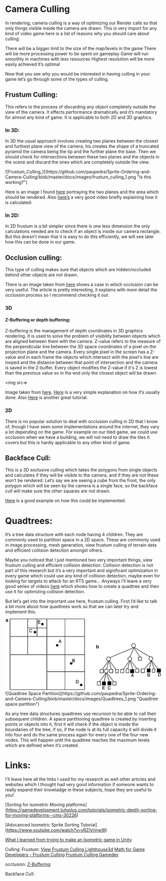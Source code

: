 # Camera Culling

In rendering, camera culling is a way of optimizing our Render calls so that only things visible inside the camera are drawn. This is very import for any kind of video game here is a list of reasons why you should care about culling:

There will be a bigger limit to the size of the map/levels in the game
There will be more processing power to be spent on gameplay
Game will run smoothly in machines with less resources
Highest resolution will be more easily achieved
It’s optimal

Now that you see why you would be interested in having culling in your game let’s go through some of the types of culling.

## Frustum Culling: 
This refers to the process of discarding any object completely outside the view of the camera. It effects performance dramatically and it’s mandatory for almost any kind of game. It is applicable to both 2D and 3D graphics.

### In 3D:
In 3D the usual approach involves creating two planes between the closest and furthest plane view of the camera, his creates the shape of a truncated pyramid the camera being the tip and the further plane the base. Then we should check for intersections between these two planes and the objects in the scene and discard the ones which are completely outside the view.

<ima src=https://github.com/paupedra/Sprite-Ordering-and-Camera-Culling/blob/master/docs/images/frustum_culling_1.png>
![Frustum_Culling_1](https://github.com/paupedra/Sprite-Ordering-and-Camera-Culling/blob/master/docs/images/frustum_culling_1.png "Is this working?")

Here is an image I found [here](https://murlengine.com/tutorials/en/tut0101_cube.php) portraying the two planes and the area which should be rendered. Also [here’s](https://www.youtube.com/watch?v=4p-E_31XOPM) a very good video briefly explaining how it is calculated:

### In 2D:
In 2D frustum is a bit simpler since there is one less dimension the only calculations needed are to check if an object is inside our camera rectangle. But this doesn’t mean that it is easy to do this efficiently, we will see later how this can be done in our game.


## Occlusion culling: 
This type of culling makes sure that objects which are hidden/occluded behind other objects are not drawn. 


There is an image taken from [here](https://www.gamasutra.com/view/feature/131801/occlusion_culling_algorithms.php) shows a case in which occlusion can be very useful. The article is pretty interesting, it explains with more detail the occlusion process so I recommend checking it out.

### 3D

#### Z-Buffering or depth buffering:
Z-buffering is the management of depth coordinates in 3D graphics rendering. It is used to solve the problem of visibility between objects which are aligned between them with the camera. Z-value refers to the measure of the perpendicular line between the 3D space coordinates of a pixel on the projection plane and the camera. Every single pixel in the screen has a Z-value and in each frame the objects which intersect with the pixel's line are looped and the distance between that point of intersection and the camera is saved in the Z-buffer. Every object modifies the Z-value if it's Z is lowest than the previous value so in the end only the closest object will be drawn.

<img src=>

Image taken from [here](https://larranaga.github.io/Blog/). [Here](https://www.youtube.com/watch?v=yhwg_O5HBwQ) is a very simple explanation on how it’s usually done. Also [Here](https://www.youtube.com/watch?v=HyVc0X9JKpg) is another great tutorial.

### 2D
There is no popular solution to deal with occlusion culling in 2D that I know of, though I have seen some implementations around the internet, they vary a lot depending on the game. For example on our tiled game, we could use occlusion when we have a building, we will not need to draw the tiles it covers but this is hardly applicable to any other kind of game.

## Backface Cull:
This is a 3D exclusive culling which takes the polygons from single objects and calculates if they will be visible to the camera, and if they are not these won’t be rendered. Let’s say we are seeing a cube from the front, the only polygon which will be seen by the camera is a single face, so the backface cull will make sure the other squares are not drawn.

[Here](https://www.gamedev.net/tutorials/_/technical/graphics-programming-and-theory/3d-backface-culling-r1088/) is a good example on how this could be implemented.

# Quadtrees:

It’s a tree data structure with each node having 4 children. They are commonly used to partition space in a 2D space. These are commonly used in image processing, mesh generation, view frustum culling of terrain data and efficient collision detection amongst others.

Maybe you noticed that I just mentioned two very important things, view frustum culling and efficient collision detection. Collision detection is not part of this research but it’s a very important and significant optimization in every game which could use any kind of collision detection, maybe even for looking for targets to attack for an RTS game… Anyways I’ll leave a very good series of videos [here](https://www.youtube.com/watch?v=z0YFFg_nBjw&t=799s) which shows how to create a quadtree and then use it for optimizing collision detection.

But let’s get into the important use here, frustum culling. First I’d like to talk a bit more about how quadtrees work so that we can later try and implement this.

<img src=https://github.com/paupedra/Sprite-Ordering-and-Camera-Culling/blob/master/docs/images/Quadtrees_1.png>
![Quadtree Space Partition](https://github.com/paupedra/Sprite-Ordering-and-Camera-Culling/blob/master/docs/images/Quadtrees_1.png "Quadtree space partition")

As any tree data structures quadtrees use recursion to be able to call their subsequent children. A space partitioning quadtree is created by inserting points or objects into it, first it will check if the object is inside the boundaries of the tree, if so, if the node is at its full capacity it will divide it into four and do the same process again for every one of the four new nodes. This will happen until the quadtree reaches the maximum levels which are defined when it’s created.




# Links:

I'll leave here all the links I used for my research as well other articles and websites which I thought had very good information if someone wants to really expand their knowladge in these subjects, hope they are useful to you!

[Sorting for isometric Moving platforms] (https://gamedevelopment.tutsplus.com/tutorials/isometric-depth-sorting-for-moving-platforms--cms-30226)

[Advcanced Isometric Sprite Sorting Tutorial] (https://www.youtube.com/watch?v=yRZlVrinw9I)

[What I learned from trying to make an Isometric game in Unity](https://www.gamasutra.com/blogs/MartinPane/20170309/290889/What_I_learned_from_trying_to_make_an_Isometric_game_in_Unity.php)


Culling:
Frustum:
[View Frustum Culling Lighthouse3d](http://www.lighthouse3d.com/tutorials/view-frustum-culling/)
[Math for Game Developers - Frustum Culling](https://www.youtube.com/watch?v=4p-E_31XOPM)
[Frustum Culling Gamedev](https://www.gamedev.net/tutorials/programming/general-and-gameplay-programming/frustum-culling-r4613/)

occlusion:
[Z-Buffering](https://larranaga.github.io/Blog/)
[](https://www.gamasutra.com/view/feature/131801/occlusion_culling_algorithms.php)
[](https://en.wikipedia.org/wiki/Painter%27s_algorithm)
[](https://en.wikipedia.org/wiki/Z-buffering)
[](https://www.gamesindustry.biz/articles/2016-12-07-overview-on-popular-occlusion-culling-techniques)

Backface Cull:
[](https://www.gamedev.net/tutorials/_/technical/graphics-programming-and-theory/3d-backface-culling-r1088/)


[](https://sherzock.github.io/Sprite-Ordering-and-Camera-Culling/)
[](https://christt105.github.io/Sprite_Ordering_and_Camera_Culling_Personal_Research/)
[](https://ferba93.github.io/Camera-Culling-and-Sprite-Ordering/)
[](https://gamedev.stackexchange.com/questions/25896/how-do-i-find-which-isometric-tiles-are-inside-the-cameras-current-view)
[](https://forum.yoyogames.com/index.php?threads/smart-isometric-drawing-order.57356/)
[](https://en.wikipedia.org/wiki/Video_game_graphics#Top-down_perspective)
